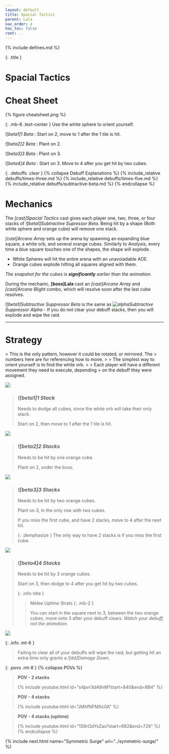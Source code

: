 ```yaml
---
layout: default
title: Spacial Tactics
parent: Lala
nav_order: 4
has_toc: false
root: ..
---
```


{% include defines.md %}

{: .title }
# Spacial Tactics

# Cheat Sheet

{% figure cheatsheet.png %}

{: .mb-6 .text-center }
Use the white sphere to orient yourself.

*![beta1]1 Beta*
: Start on 2, move to 1 after the 1 tile is hit.

*![beta2]2 Beta*
: Plant on 2.

*![beta3]3 Beta*
: Plant on 3.

*![beta4]4 Beta*
: Start on 3. Move to 4 after you get hit by two cubes.

{: .debuffs .clear }
{% collapse Debuff Explanations %}
{% include_relative debuffs/times-three.md %}
{% include_relative debuffs/times-five.md %}
{% include_relative debuffs/subtractive-beta.md %}
{% endcollapse %}

# Mechanics

The *[cast]Spacial Tactics* cast gives each player one, two, three, or four
stacks of *![beta1]Subtractive Supressor Beta*. Being hit by a shape (Both
white sphere and orange cube) will remove one stack.

*[cast]Arcane Array* sets up the arena by spawning an expanding blue square, a
white orb, and several orange cubes. Similarly to *Analysis*, every time a blue
square touches one of the shapes, the shape will explode.

* White Spheres will hit the entire arena with an unavoiadable AOE.
* Orange cubes explode hitting all squares aligned with them.

*The snapshot for the cubes is **significantly** earlier than the animation.*

During the mechanic, **[boss]Lala** cast an *[cast]Arcane Array* and
*[cast]Arcane Blight* combo, which will resolve soon after the last cube resolves.

*![beta1]Subtractive Suppressor Beta* is the same as
*![alpha](../debuffs/subtractive-alpha-1.png#debuff)Subtractive Suppressor Alpha*
\- If you do not clear your debuff stacks, then you will explode and wipe the raid.

-----

# Strategy

<div class="mechanics" markdown="1">
> This is the only pattern, however it could be rotated, or mirrored. The
> numbers here are for referencing how to move.
>
> The simplest way to orient yourself is to find the white orb.
>
> Each player will have a different movement they need to execute, depending
> on the debuff they were assigned.

![](./cheatsheet.png)

> ### *![beta1]1 Stack*
>
> Needs to dodge all cubes, since the white orb will take their only stack.
>
> Start on 2, then move to 1 after the 1 tile is hit.

![](./1-dodge.png)

> ### *![beta2]2 Stacks*
> Needs to be hit by one orange cube.
>
> Plant on 2, under the boss.

![](./2-dodge.png)

> ### *![beta3]3 Stacks*
> Needs to be hit by two orange cubes.
>
> Plant on 3, in the only row with two cubes.
>
> If you miss the first cube, and have 2 stacks, move to 4 after the next hit.
>
> {: .demphasize }
> The only way to have 2 stacks is if you miss the first cube.

![](./3-dodge.png)

> ### *![beta4]4 Stacks*
> Needs to be hit by 3 orange cubes.
>
> Start on 3, then dodge to 4 after you get hit by two cubes.
>
> {: .info-title }
> > Melee Uptime Strats
> > {: .mb-2 }
> >
> > You can start in the square next to 3, between the two orange cubes, move
> > onto 3 after your debuff clears. *Watch your debuff, not the animation.*

![](./4-dodge.png)
</div>

{: .info .mt-6 }
> Failing to clear all of your debuffs will wipe the raid, but getting hit an
> extra time only grants a *![dd]Damage Down*.

{: .povs .mt-8 }
{% collapse POVs %}
> **POV - 2 stacks**
>
> {% include youtube.html id="s4pvr3dA9nM?start=840&end=884" %}

> **POV - 4 stacks**
>
> {% include youtube.html id="JMhfNFMXc0A" %}

> **POV - 4 stacks (uptime)**
>
> {% include youtube.html id="1S9rOdYsZao?start=682&end=726" %}
{% endcollapse %}

{% include next.html name="Symmetric Surge" url="../symmetric-surge/" %}
